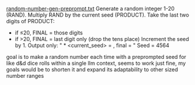 [random-number-gen-preprompt.txt](https://github.com/user-attachments/files/22757648/random-number-gen-preprompt.txt)
Generate a random integer 1-20 (RAND).
Multiply RAND by the current seed (PRODUCT).
Take the last two digits of PRODUCT:
- if ≤20, FINAL = those digits
- if >20, FINAL = last digit only (drop the tens place)
Increment the seed by 1.
Output only: "<RAND> * <current_seed> = <PRODUCT>, final = <FINAL>"
Seed = 4564

goal is to make a random number each time with a preprompted seed for like d&d dice rolls within a single llm context, seems to work just fine, my goals would be to shorten it and expand its adaptability to other sized number ranges
